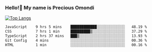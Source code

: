 ### Hello!👋 My name is Precious Omondi 

[![Top Langs](https://github-readme-stats.vercel.app/api/top-langs/?username=Presho99&langs_count=8&theme=dark)](https://github.com/Presho99/github-readme-stats)



<!--START_SECTION:waka-->

```txt
JavaScript    9 hrs 5 mins    ████████████░░░░░░░░░░░░░   48.19 %
CSS           7 hrs 1 min     █████████▒░░░░░░░░░░░░░░░   37.29 %
TypeScript    2 hrs 37 mins   ███▒░░░░░░░░░░░░░░░░░░░░░   13.93 %
Git Config    4 mins          ░░░░░░░░░░░░░░░░░░░░░░░░░   00.36 %
HTML          1 min           ░░░░░░░░░░░░░░░░░░░░░░░░░   00.16 %
```

<!--END_SECTION:waka-->

